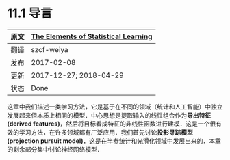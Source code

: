 # 11.1 导言

| 原文   | [The Elements of Statistical Learning](https://esl.hohoweiya.xyz/book/The%20Elements%20of%20Statistical%20Learning.pdf) |
| ---- | ---------------------------------------- |
| 翻译   | szcf-weiya                               |
| 发布 | 2017-02-08 |
|更新| 2017-12-27; 2018-04-29|
|状态|Done|

这章中我们描述一类学习方法，它是基于在不同的领域（统计和人工智能）中独立发展起来但本质上相同的模型．中心思想是提取输入的线性组合作为**导出特征 (derived features)**，然后将目标看成特征的非线性函数进行建模．这是一个很有效的学习方法，在许多领域都有广泛应用．我们首先讨论**投影寻踪模型 (projection pursuit model)**，这是在半参统计和光滑化领域中发展出来的．本章的剩余部分集中讨论神经网络模型．
